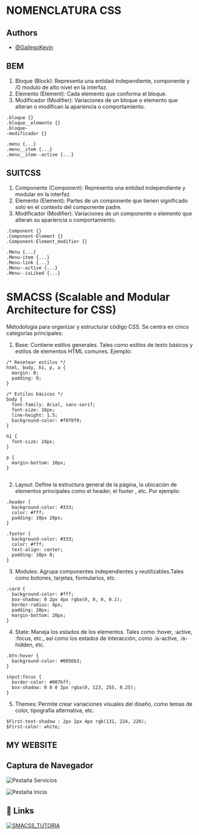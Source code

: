 # NOMENCLATURA CSS

## Authors

- [@GallegoKevin](https://github.com/GallegoKevin/SMACSS_TUTORIA)
 

## BEM

1. Bloque (Block): Representa una entidad independiente, componente y /0 modulo de alto nivel en la interfaz.
2. Elemento (Element): Cada elemento que conforma el bloque.
3. Modificador (Modifier): Variaciones de un bloque o elemento que alteran o modifican la apariencia o comportamiento.

```
.bloque {}
.bloque__elemento {}
.bloque-
-modificador {}
```

```
.menu {...}
.menu__item {...}
.menu__item--active {...}
```


## SUITCSS

1. Componente (Component): Representa una entidad independiente y modular en la interfaz.
2. Elemento (Element): Partes de un componente que tienen significado solo en el contexto del componente padre.
3. Modificador (Modifier): Variaciones de un componente o elemento que alteran su apariencia o comportamiento.

```
.Component {}
.Component-Element {}
.Component-Element_modifier {}
```

```
.Menu {...}
.Menu-item {...}
.Menu-link {...}
.Menu--active {...}
.Menu--isLiked {...}
```

# SMACSS (Scalable and Modular Architecture for CSS) 

Metodología para organizar y estructurar código CSS. Se centra en cinco categorías principales:
1. Base: Contiene estilos generales. Tales como estilos de texto básicos y estilos de elementos HTML comunes.
Ejemplo: 
```
/* Resetear estilos */
html, body, h1, p, a {
  margin: 0;
  padding: 0;
}

/* Estilos básicos */
body {
  font-family: Arial, sans-serif;
  font-size: 16px;
  line-height: 1.5;
  background-color: #f0f0f0;
}

h1 {
  font-size: 24px;
}

p {
  margin-bottom: 10px;
}


```
2. Layout: Define la estructura general de la página, la ubicación de elementos principales como el header, el footer , etc.
Por ejemplo:

```
.header {
  background-color: #333;
  color: #fff;
  padding: 10px 20px;
}

.footer {
  background-color: #333;
  color: #fff;
  text-align: center;
  padding: 10px 0;
}
```

3. Modules: Agrupa componentes independientes y reutilizables.Tales como botones, tarjetas, formularios, etc.
```
.card {
  background-color: #fff;
  box-shadow: 0 2px 4px rgba(0, 0, 0, 0.1);
  border-radius: 4px;
  padding: 20px;
  margin-bottom: 20px;
}
```
4. State: Maneja los estados de los elementos. Tales como :hover, :active, :focus, etc., así como los estados de interacción, como .is-active, .is-hidden, etc.

```
.btn:hover {
  background-color: #0056b3;
}

input:focus {
  border-color: #007bff;
  box-shadow: 0 0 0 2px rgba(0, 123, 255, 0.25);
}
```

5. Themes: Permite crear variaciones visuales del diseño, como temas de color, tipografía alternativa, etc.
```
$First-text-shadow : 2px 2px 4px rgb(131, 224, 220);
$First-color: white;
```


## MY WEBSITE


## Captura de Navegador 

![Pestaña Servicios](https://i.ibb.co/1qFG5YZ/servicios.png)

![Pestaña Inicio](https://i.ibb.co/ScFNkrh/Inicio.png)


## 🔗 Links
[![SMACSS_TUTORIA](https://img.shields.io/badge/my_portfolio-000?style=for-the-badge&logo=ko-fi&logoColor=white)](https://katherineoelsner.com/)

